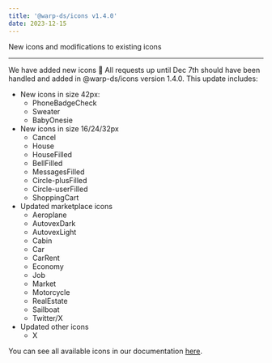 ```yaml
---
title: '@warp-ds/icons v1.4.0'
date: 2023-12-15
---
```


New icons and modifications to existing icons

---

We have added new icons :tada: All requests up until Dec 7th should have been handled and added in @warp-ds/icons version 1.4.0. This update includes:

<ul>
  <li>New icons in size 42px:
    <ul>
      <li>PhoneBadgeCheck</li>
      <li>Sweater</li>
      <li>BabyOnesie</li>
    </ul>
  </li>
  <li>New icons in size 16/24/32px
    <ul>
      <li>Cancel</li>
      <li>House</li>
      <li>HouseFilled</li>
      <li>BellFilled</li>
      <li>MessagesFilled</li>
      <li>Circle-plusFilled</li>
      <li>Circle-userFilled</li>
      <li>ShoppingCart</li>
    </ul>
  </li>
  <li>Updated marketplace icons
    <ul>
      <li>Aeroplane</li>
      <li>AutovexDark</li>
      <li>AutovexLight</li>
      <li>Cabin</li>
      <li>Car</li>
      <li>CarRent</li>
      <li>Economy</li>
      <li>Job</li>
      <li>Market</li>
      <li>Motorcycle</li>
      <li>RealEstate</li>
      <li>Sailboat</li>
      <li>Twitter/X</li>
    </ul>
  </li>
  <li>Updated other icons
    <ul>
      <li>X</li>
    </ul>
  </li>
</ul>

You can see all available icons in our documentation [here](https://warp-ds.github.io/docs/components/icons/).
